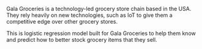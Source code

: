 Gala Groceries is a technology-led grocery store chain based in the USA. They rely heavily on new technologies, such as IoT to give them a competitive edge over other grocery stores.

This is logistic regression model built for Gala Groceries to help them know and predict how to better stock grocery items that they sell.
